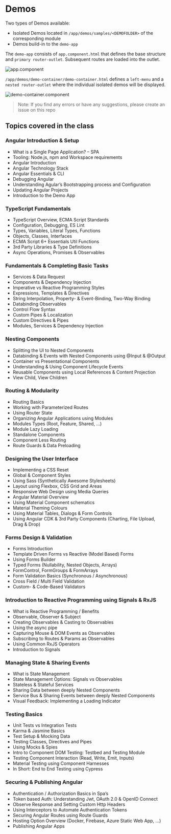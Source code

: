 # Demos

Two types of Demos available:

- Isolated Demos located in `/app/demos/samples/<DEMOFOLDER>` of the corresponding module
- Demos build-in to the `demo-app`

The `demo-app` consists of `app.component.html` that defines the base structure and `primary router-outlet`. Subsequent routes are loaded into the outlet.

![app.component](_images/app.component.html.png)

`/app/demos/demo-container/demo-container.html` defines a `left-menu` and a `nested router-outlet` where the individual isolated demos will be displayed.

![demo-container.component](_images/demo-container.png)

> Note: If you find any errors or have any suggestions, please create an issue on this repo

## Topics covered in the class

### Angular Introduction & Setup

- What is a Single Page Application? – SPA
- Tooling: Node.js, npm and Workspace requirements
- Angular Introduction
- Angular Technology Stack
- Angular Essentials & CLI
- Debugging Angular
- Understanding Agular’s Bootstrapping process and Configuration
- Updating Angular Projects
- Introduction to the Demo App

### TypeScript Fundamentals

- TypeScript Overview, ECMA Script Standards
- Configuration, Debugging, ES Lint
- Types, Variables, Literal Types, Functions
- Objects, Classes, Interfaces
- ECMA Script 6+ Essentials Util Functions
- 3rd Party Libraries & Type Definitions
- Async Operations, Promises & Observables

### Fundamentals & Completing Basic Tasks

- Services & Data Request
- Components & Dependency Injection
- Imperative vs Reactive Programming Styles
- Expressions, Templates & Directives
- String Interpolation, Property- & Event-Binding, Two-Way Binding
- Databinding Observables
- Control Flow Syntax
- Custom Pipes & Localization
- Custom Directives & Pipes
- Modules, Services & Dependency Injection

### Nesting Components

- Splitting the UI to Nested Components
- Databinding & Events with Nested Components using @Input & @Output
- Container vs Presentational Components
- Understanding & Using Component Lifecycle Events
- Reusable Components using Local References & Content Projection
- View Child, View Children

### Routing & Modularity

- Routing Basics
- Working with Parameterized Routes
- Using Router State
- Organizing Angular Applications using Modules
- Modules Types (Root, Feature, Shared, ...)
- Module Lazy Loading
- Standalone Components
- Component Less Routing
- Route Guards & Data Preloading

### Designing the User Interface

- Implementing a CSS Reset
- Global & Component Styles
- Using Sass (Synthetically Awesome Stylesheets)
- Layout using Flexbox, CSS Grid and Areas
- Responsive Web Design using Media Queries
- Angular Material Overview
- Using Material Component schematics
- Material Theming Colours
- Using Material Tables, Dialogs & Form Controls
- Using Angular CDK & 3rd Party Components (Charting, File Upload, Drag & Drop)

### Forms Design & Validation

- Forms Introduction
- Template Driven Forms vs Reactive (Model Based) Forms
- Using Forms Builder
- Typed Forms (Nullability, Nested Objects, Arrays)
- FormControl, FormGroups & FormArrays
- Form Validation Basics (Synchronous / Asynchronous)
- Cross Field / Multi Field Validation
- Custom- & Code-Based Validators

### Introduction to Reactive Programming using Signals & RxJS

- What is Reactive Programming / Benefits
- Observable, Observer & Subject
- Creating Observables & Casting to Observables
- Using the async pipe
- Capturing Mouse & DOM Events as Observables
- Subscribing to Routes & Params as Observables
- Using Common RxJS Operators
- Introduction to Signals

### Managing State & Sharing Events

- What is State Management
- State Management Options: Signals vs Observables
- Stateless & Stateful Services
- Sharing Data between deeply Nested Components
- Service Bus & Sharing Events between deeply Nested Components
- Visual Feedback: Implementing a Loading Indicator

### Testing Basics

- Unit Tests vs Integration Tests
- Karma & Jasmine Basics
- Test Setup & Mocking Data
- Testing Classes, Directives and Pipes
- Using Mocks & Spies
- Intro to Component DOM Testing: Testbed and Testing Module
- Testing Component Interaction (Read, Write, Emit, Inputs)
- Material Testing using Component Harnesses
- In Short: End to End Testing using Cypress

### Securing & Publishing Angular

- Authentication / Authorization Basics in Spa’s
- Token based Auth: Understanding Jwt, OAuth 2.0 & OpenID Connect
- Observe Response and Setting Custom Http Headers
- Using Interceptors to Automate Authentication Tokens
- Securing Angular Routes using Route Guards
- Hosting Option Overview (Docker, Firebase, Azure Static Web App, …)
- Publishing Angular Apps
